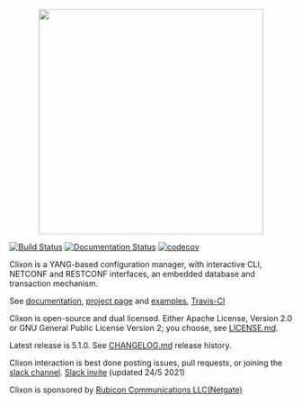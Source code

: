 <div align="center">
  <img src="https://www.clicon.org/Clixon_logga_liggande_med-ikon.png" width="400">
</div>

[![Build Status](https://travis-ci.org/clicon/clixon.png)](https://travis-ci.org/clicon/clixon) [![Documentation Status](https://readthedocs.org/projects/clixon-docs/badge/?version=latest)](https://clixon-docs.readthedocs.io/en/latest/?badge=latest) [![codecov](https://codecov.io/gh/clicon/clixon/branch/master/graph/badge.svg?token=qyc6ssg9E7)](https://codecov.io/gh/clicon/clixon)

Clixon is a YANG-based configuration manager, with interactive CLI,
NETCONF and RESTCONF interfaces, an embedded database and transaction
mechanism.

See [documentation](https://clixon-docs.readthedocs.io), [project page](https://www.clicon.org) and [examples](https://github.com/clicon/clixon-examples), [Travis-CI](https://travis-ci.org/clicon/clixon)
  
Clixon is open-source and dual licensed. Either Apache License, Version 2.0 or GNU
General Public License Version 2; you choose, see [LICENSE.md](LICENSE.md).

Latest release is 5.1.0. See [CHANGELOG.md](CHANGELOG.md) release history.

Clixon interaction is best done posting issues, pull requests, or joining the
[slack channel](https://clixondev.slack.com).
[Slack invite](https://join.slack.com/t/clixondev/shared_invite/zt-qk66zp47-ahdOlEHKEPmb~5ciVJilPQ) (updated 24/5 2021)

Clixon is sponsored by [Rubicon Communications LLC(Netgate)](https://www.netgate.com/)
